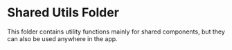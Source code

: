 # Shared Utils Folder

This folder contains utility functions mainly for shared components,
but they can also be used anywhere in the app.
